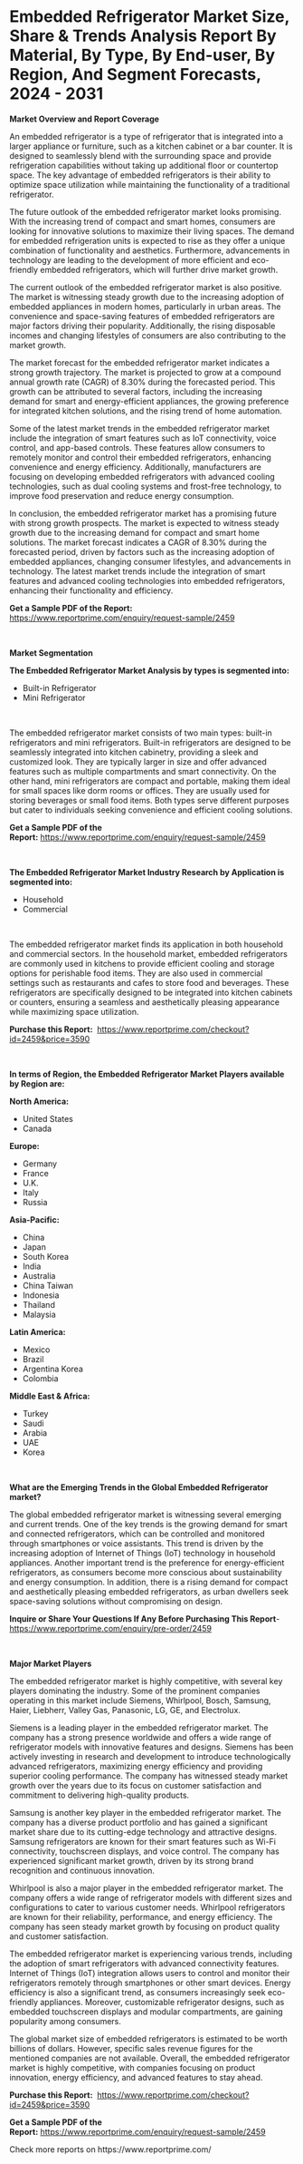 <p><h1>Embedded Refrigerator Market Size, Share & Trends Analysis Report By Material, By Type, By End-user, By Region, And Segment Forecasts, 2024 - 2031</h1></p><p><strong>Market Overview and Report Coverage</strong></p>
<p><p>An embedded refrigerator is a type of refrigerator that is integrated into a larger appliance or furniture, such as a kitchen cabinet or a bar counter. It is designed to seamlessly blend with the surrounding space and provide refrigeration capabilities without taking up additional floor or countertop space. The key advantage of embedded refrigerators is their ability to optimize space utilization while maintaining the functionality of a traditional refrigerator.</p><p>The future outlook of the embedded refrigerator market looks promising. With the increasing trend of compact and smart homes, consumers are looking for innovative solutions to maximize their living spaces. The demand for embedded refrigeration units is expected to rise as they offer a unique combination of functionality and aesthetics. Furthermore, advancements in technology are leading to the development of more efficient and eco-friendly embedded refrigerators, which will further drive market growth.</p><p>The current outlook of the embedded refrigerator market is also positive. The market is witnessing steady growth due to the increasing adoption of embedded appliances in modern homes, particularly in urban areas. The convenience and space-saving features of embedded refrigerators are major factors driving their popularity. Additionally, the rising disposable incomes and changing lifestyles of consumers are also contributing to the market growth.</p><p>The market forecast for the embedded refrigerator market indicates a strong growth trajectory. The market is projected to grow at a compound annual growth rate (CAGR) of 8.30% during the forecasted period. This growth can be attributed to several factors, including the increasing demand for smart and energy-efficient appliances, the growing preference for integrated kitchen solutions, and the rising trend of home automation.</p><p>Some of the latest market trends in the embedded refrigerator market include the integration of smart features such as IoT connectivity, voice control, and app-based controls. These features allow consumers to remotely monitor and control their embedded refrigerators, enhancing convenience and energy efficiency. Additionally, manufacturers are focusing on developing embedded refrigerators with advanced cooling technologies, such as dual cooling systems and frost-free technology, to improve food preservation and reduce energy consumption.</p><p>In conclusion, the embedded refrigerator market has a promising future with strong growth prospects. The market is expected to witness steady growth due to the increasing demand for compact and smart home solutions. The market forecast indicates a CAGR of 8.30% during the forecasted period, driven by factors such as the increasing adoption of embedded appliances, changing consumer lifestyles, and advancements in technology. The latest market trends include the integration of smart features and advanced cooling technologies into embedded refrigerators, enhancing their functionality and efficiency.</p></p>
<p><strong>Get a Sample PDF of the Report:</strong> <a href="https://www.reportprime.com/enquiry/request-sample/2459">https://www.reportprime.com/enquiry/request-sample/2459</a></p>
<p>&nbsp;</p>
<p><strong>Market Segmentation</strong></p>
<p><strong>The Embedded Refrigerator Market Analysis by types is segmented into:</strong></p>
<p><ul><li>Built-in Refrigerator</li><li>Mini Refrigerator</li></ul></p>
<p>&nbsp;</p>
<p><p>The embedded refrigerator market consists of two main types: built-in refrigerators and mini refrigerators. Built-in refrigerators are designed to be seamlessly integrated into kitchen cabinetry, providing a sleek and customized look. They are typically larger in size and offer advanced features such as multiple compartments and smart connectivity. On the other hand, mini refrigerators are compact and portable, making them ideal for small spaces like dorm rooms or offices. They are usually used for storing beverages or small food items. Both types serve different purposes but cater to individuals seeking convenience and efficient cooling solutions.</p></p>
<p><strong>Get a Sample PDF of the Report:</strong>&nbsp;<a href="https://www.reportprime.com/enquiry/request-sample/2459">https://www.reportprime.com/enquiry/request-sample/2459</a></p>
<p>&nbsp;</p>
<p><strong>The Embedded Refrigerator Market Industry Research by Application is segmented into:</strong></p>
<p><ul><li>Household</li><li>Commercial</li></ul></p>
<p>&nbsp;</p>
<p><p>The embedded refrigerator market finds its application in both household and commercial sectors. In the household market, embedded refrigerators are commonly used in kitchens to provide efficient cooling and storage options for perishable food items. They are also used in commercial settings such as restaurants and cafes to store food and beverages. These refrigerators are specifically designed to be integrated into kitchen cabinets or counters, ensuring a seamless and aesthetically pleasing appearance while maximizing space utilization.</p></p>
<p><strong>Purchase this Report:</strong>&nbsp; <a href="https://www.reportprime.com/checkout?id=2459&price=3590">https://www.reportprime.com/checkout?id=2459&price=3590</a></p>
<p>&nbsp;</p>
<p><strong>In terms of Region, the Embedded Refrigerator Market Players available by Region are:</strong></p>
<p>
    <p> <strong> North America: </strong>
        <ul>
            <li>United States</li>
            <li>Canada</li>
        </ul>
        </p> 
    <p> <strong> Europe: </strong>
        <ul>
            <li>Germany</li>
            <li>France</li>
            <li>U.K.</li>
            <li>Italy</li>
            <li>Russia</li>
        </ul>
        </p> 
    <p> <strong> Asia-Pacific: </strong>
        <ul>
            <li>China</li>
            <li>Japan</li>
            <li>South Korea</li>
            <li>India</li>
            <li>Australia</li>
            <li>China Taiwan</li>
            <li>Indonesia</li>
            <li>Thailand</li>
            <li>Malaysia</li>
        </ul>
        </p> 
    <p> <strong> Latin America: </strong>
        <ul>
            <li>Mexico</li>
            <li>Brazil</li>
            <li>Argentina Korea</li>
            <li>Colombia</li>
        </ul>
        </p> 
    <p> <strong> Middle East & Africa: </strong>
        <ul>
            <li>Turkey</li>
            <li>Saudi</li>
            <li>Arabia</li>
            <li>UAE</li>
            <li>Korea</li>
        </ul>
    </p>
    </p>
<p>&nbsp;</p>
<p><strong>What are the Emerging Trends in the Global Embedded Refrigerator market?</strong></p>
<p><p>The global embedded refrigerator market is witnessing several emerging and current trends. One of the key trends is the growing demand for smart and connected refrigerators, which can be controlled and monitored through smartphones or voice assistants. This trend is driven by the increasing adoption of Internet of Things (IoT) technology in household appliances. Another important trend is the preference for energy-efficient refrigerators, as consumers become more conscious about sustainability and energy consumption. In addition, there is a rising demand for compact and aesthetically pleasing embedded refrigerators, as urban dwellers seek space-saving solutions without compromising on design.</p></p>
<p><strong>Inquire or Share Your Questions If Any Before Purchasing This Report</strong>- <a href="https://www.reportprime.com/enquiry/pre-order/2459">https://www.reportprime.com/enquiry/pre-order/2459</a></p>
<p>&nbsp;</p>
<p><strong>Major Market Players</strong></p>
<p><p>The embedded refrigerator market is highly competitive, with several key players dominating the industry. Some of the prominent companies operating in this market include Siemens, Whirlpool, Bosch, Samsung, Haier, Liebherr, Valley Gas, Panasonic, LG, GE, and Electrolux.</p><p>Siemens is a leading player in the embedded refrigerator market. The company has a strong presence worldwide and offers a wide range of refrigerator models with innovative features and designs. Siemens has been actively investing in research and development to introduce technologically advanced refrigerators, maximizing energy efficiency and providing superior cooling performance. The company has witnessed steady market growth over the years due to its focus on customer satisfaction and commitment to delivering high-quality products.</p><p>Samsung is another key player in the embedded refrigerator market. The company has a diverse product portfolio and has gained a significant market share due to its cutting-edge technology and attractive designs. Samsung refrigerators are known for their smart features such as Wi-Fi connectivity, touchscreen displays, and voice control. The company has experienced significant market growth, driven by its strong brand recognition and continuous innovation.</p><p>Whirlpool is also a major player in the embedded refrigerator market. The company offers a wide range of refrigerator models with different sizes and configurations to cater to various customer needs. Whirlpool refrigerators are known for their reliability, performance, and energy efficiency. The company has seen steady market growth by focusing on product quality and customer satisfaction.</p><p>The embedded refrigerator market is experiencing various trends, including the adoption of smart refrigerators with advanced connectivity features. Internet of Things (IoT) integration allows users to control and monitor their refrigerators remotely through smartphones or other smart devices. Energy efficiency is also a significant trend, as consumers increasingly seek eco-friendly appliances. Moreover, customizable refrigerator designs, such as embedded touchscreen displays and modular compartments, are gaining popularity among consumers.</p><p>The global market size of embedded refrigerators is estimated to be worth billions of dollars. However, specific sales revenue figures for the mentioned companies are not available. Overall, the embedded refrigerator market is highly competitive, with companies focusing on product innovation, energy efficiency, and advanced features to stay ahead.</p></p>
<p><strong>Purchase this Report:</strong>&nbsp;&nbsp;<a href="https://www.reportprime.com/checkout?id=2459&price=3590">https://www.reportprime.com/checkout?id=2459&price=3590</a></p>
<p></p>
<p><strong>Get a Sample PDF of the Report:</strong>&nbsp;<a href="https://www.reportprime.com/enquiry/request-sample/2459">https://www.reportprime.com/enquiry/request-sample/2459</a></p>
<p>Check more reports on https://www.reportprime.com/</p>